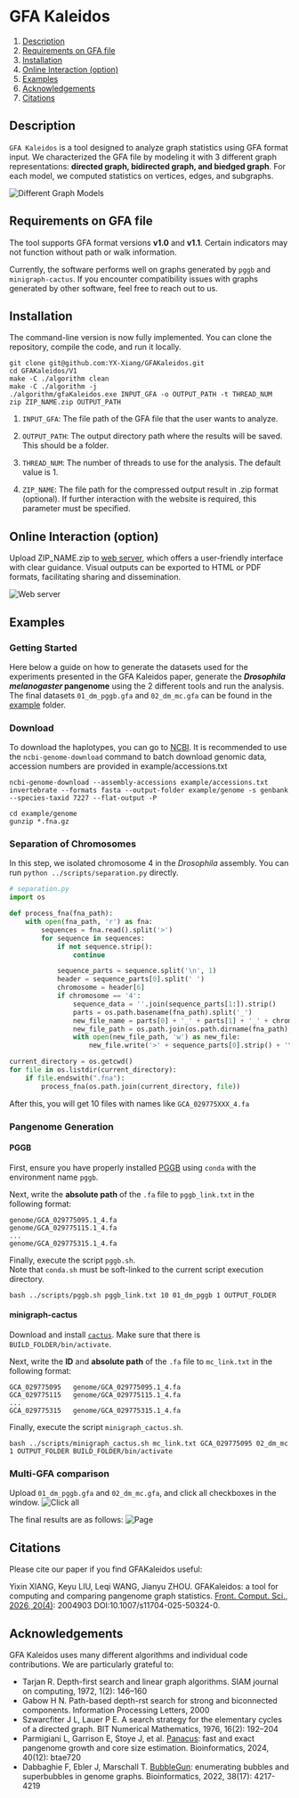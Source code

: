 # GFA Kaleidos
1. [Description](#Description)
2. [Requirements on GFA file](#requirements-on-gfa-file)
3. [Installation](#Installation)
4. [Online Interaction (option)](#online-interaction-option)
5. [Examples](#Examples)
6. [Acknowledgements](#Acknowledgements)
7. [Citations](#Citations)

## Description
`GFA Kaleidos` is a tool designed to analyze graph statistics using GFA format input. We characterized the GFA file by modeling it with 3 different graph representations: **directed graph, bidirected graph, and biedged graph**. For each model, we computed statistics on vertices, edges, and subgraphs.

![Different Graph Models](./model.png)

## Requirements on GFA file
The tool supports GFA format versions **v1.0** and **v1.1**. Certain indicators may not function without path or walk information. 

Currently, the software performs well on graphs generated by `pggb` and `minigraph-cactus`. If you encounter compatibility issues with graphs generated by other software, feel free to reach out to us.

## Installation
The command-line version is now fully implemented. You can clone the repository, compile the code, and run it locally.

```shell
git clone git@github.com:YX-Xiang/GFAKaleidos.git
cd GFAKaleidos/V1
make -C ./algorithm clean
make -C ./algorithm -j
./algorithm/gfaKaleidos.exe INPUT_GFA -o OUTPUT_PATH -t THREAD_NUM
zip ZIP_NAME.zip OUTPUT_PATH
```

1. `INPUT_GFA`: The file path of the GFA file that the user wants to analyze.

2. `OUTPUT_PATH`: The output directory path where the results will be saved. This should be a folder.

3. `THREAD_NUM`: The number of threads to use for the analysis. The default value is 1.

4. `ZIP_NAME`: The file path for the compressed output result in .zip format (optional). If further interaction with the website is required, this parameter must be specified.

## Online Interaction (option)
Upload ZIP_NAME.zip to <a href='https://combiopt.nankai.edu.cn/gfakaleidos'>web server</a>, which offers a user-friendly interface with clear guidance. Visual outputs can be exported to HTML or PDF formats, facilitating sharing and dissemination.

![Web server](./GFAKaleidos.png)

## Examples
### Getting Started
Here below a guide on how to generate the datasets used for the experiments presented in the GFA Kaleidos paper, generate the ***Drosophila melanogaster* pangenome** using the 2 different tools and run the analysis. The final datasets `01_dm_pggb.gfa` and `02_dm_mc.gfa` can be found in the <a href='https://github.com/YX-Xiang/GFAKaleidos/tree/main/example'>example</a> folder.

### Download
To download the haplotypes, you can go to <a href='https://www.ncbi.nlm.nih.gov/datasets/genome/?taxon=7227'>NCBI</a>. It is recommended to use the ```ncbi-genome-download``` command to batch download genomic data, accession numbers are provided in example/accessions.txt

```shell
ncbi-genome-download --assembly-accessions example/accessions.txt invertebrate --formats fasta --output-folder example/genome -s genbank --species-taxid 7227 --flat-output -P

cd example/genome
gunzip *.fna.gz
```

### Separation of Chromosomes
In this step, we isolated chromosome 4 in the *Drosophila* assembly. You can run `python ../scripts/separation.py` directly.

```python
# separation.py
import os

def process_fna(fna_path):
    with open(fna_path, 'r') as fna:
        sequences = fna.read().split('>')
        for sequence in sequences:
            if not sequence.strip():
                continue

            sequence_parts = sequence.split('\n', 1)
            header = sequence_parts[0].split(' ')
            chromosome = header[6]
            if chromosome == '4':
                sequence_data = ''.join(sequence_parts[1:]).strip()
                parts = os.path.basename(fna_path).split('_')
                new_file_name = parts[0] + '_' + parts[1] + '_' + chromosome + '.fa'
                new_file_path = os.path.join(os.path.dirname(fna_path), new_file_name)
                with open(new_file_path, 'w') as new_file:
                    new_file.write('>' + sequence_parts[0].strip() + '\n' + sequence_data)

current_directory = os.getcwd()
for file in os.listdir(current_directory):
    if file.endswith(".fna"):
        process_fna(os.path.join(current_directory, file))
```

After this, you will get 10 files with names like `GCA_029775XXX_4.fa`

### Pangenome Generation
#### PGGB
First, ensure you have properly installed <a href='https://github.com/pangenome/pggb#bioconda'>PGGB</a> using `conda` with the environment name `pggb`.

Next, write the **absolute path** of the `.fa` file to `pggb_link.txt` in the following format:
```
genome/GCA_029775095.1_4.fa
genome/GCA_029775115.1_4.fa
...
genome/GCA_029775315.1_4.fa
```
Finally, execute the script `pggb.sh`.  
Note that `conda.sh` must be soft-linked to the current script execution directory.
```shell
bash ../scripts/pggb.sh pggb_link.txt 10 01_dm_pggb 1 OUTPUT_FOLDER 
```

#### minigraph-cactus
Download and install <a href='https://github.com/ComparativeGenomicsToolkit/cactus/releases'>`cactus`</a>.
Make sure that there is `BUILD_FOLDER/bin/activate`.

Next, write the **ID** and **absolute path** of the `.fa` file to `mc_link.txt` in the following format:
```
GCA_029775095	genome/GCA_029775095.1_4.fa
GCA_029775115	genome/GCA_029775115.1_4.fa
...
GCA_029775315	genome/GCA_029775315.1_4.fa
```
Finally, execute the script `minigraph_cactus.sh`.  
```shell
bash ../scripts/minigraph_cactus.sh mc_link.txt GCA_029775095 02_dm_mc 1 OUTPUT_FOLDER BUILD_FOLDER/bin/activate
```

### Multi-GFA comparison
Upload `01_dm_pggb.gfa` and `02_dm_mc.gfa`, and click all checkboxes in the window.
![Click all](click.gif)

The final results are as follows:
![Page](page.png)


## Citations
Please cite our paper if you find GFAKaleidos useful:

Yixin XIANG, Keyu LIU, Leqi WANG, Jianyu ZHOU. GFAKaleidos: a tool for computing and comparing pangenome graph statistics. [Front. Comput. Sci., 2026, 20(4)](https://journal.hep.com.cn/fcs/EN/10.1007/s11704-025-50324-0): 2004903 DOI:10.1007/s11704-025-50324-0.


## Acknowledgements
GFA Kaleidos uses many different algorithms and individual code contributions. We are particularly grateful to:

- Tarjan R. Depth-first search and linear graph algorithms. SIAM journal on computing, 1972, 1(2): 146–160
- Gabow H N. Path-based depth-rst search for strong and biconnected components. Information Processing Letters, 2000
- Szwarcfiter J L, Lauer P E. A search strategy for the elementary cycles of a directed graph. BIT Numerical Mathematics, 1976, 16(2): 192–204
- Parmigiani L, Garrison E, Stoye J, et al. <a href='https://github.com/marschall-lab/panacus'>Panacus</a>: fast and exact pangenome growth and core size estimation. Bioinformatics, 2024, 40(12): btae720
- Dabbaghie F, Ebler J, Marschall T. <a href='https://github.com/fawaz-dabbaghieh/bubble_gun'>BubbleGun</a>: enumerating bubbles and superbubbles in genome graphs. Bioinformatics, 2022, 38(17): 4217-4219

